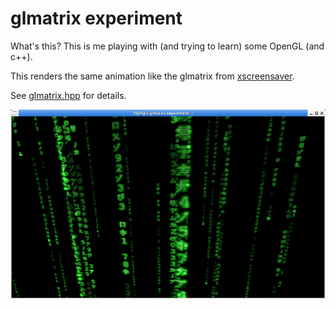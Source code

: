 # glmatrix experiment

What's this? This is me playing with (and trying to learn) some OpenGL (and c++).

This renders the same animation like the glmatrix from [xscreensaver](https://www.jwz.org/xscreensaver/).

See [glmatrix.hpp](./glmatrix.hpp) for details.

![screenshot](./glmatrix.png)
